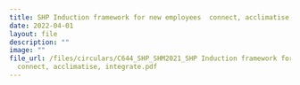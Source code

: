 ```yaml
---
title: SHP Induction framework for new employees  connect, acclimatise, integrate
date: 2022-04-01
layout: file
description: ""
image: ""
file_url: /files/circulars/C644_SHP_SHM2021_SHP Induction framework for new employees -
  connect, acclimatise, integrate.pdf
---
```

